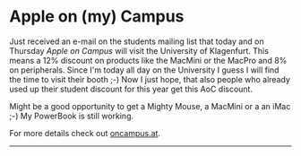 # Apple on (my) Campus

Just received an e-mail on the students mailing list that today and on Thursday _Apple on Campus_ will visit the University of Klagenfurt. This means a 12% discount on products like the MacMini or the MacPro and 8% on peripherals. Since I'm today all day on the University I guess I will find the time to visit their booth ;-) Now I just hope, that also people who already used up their student discount for this year get this AoC discount.

Might be a good opportunity to get a Mighty Mouse, a MacMini or a an iMac ;-) My PowerBook is still working.

For more details check out [oncampus.at](http://www.oncampus.at/).



-------------------------------

